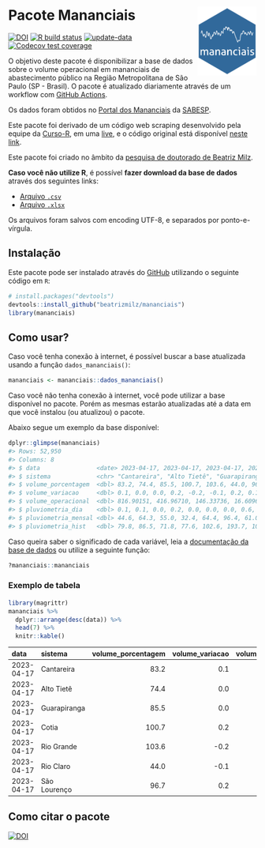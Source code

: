 
<!-- README.md is generated from README.Rmd. Please edit that file -->

# Pacote Mananciais <img src="man/figures/hexlogo.png" align="right" width = "120px"/>

<!-- badges: start -->

[![DOI](https://zenodo.org/badge/DOI/10.5281/zenodo.4733056.svg)](https://doi.org/10.5281/zenodo.4733056)
[![R build
status](https://github.com/beatrizmilz/mananciais/workflows/R-CMD-check/badge.svg)](https://github.com/beatrizmilz/mananciais/actions)
[![update-data](https://github.com/beatrizmilz/mananciais/actions/workflows/2-update_data.yaml/badge.svg)](https://github.com/beatrizmilz/mananciais/actions/workflows/2-update_data.yaml)
[![Codecov test
coverage](https://codecov.io/gh/beatrizmilz/mananciais/branch/master/graph/badge.svg)](https://codecov.io/gh/beatrizmilz/mananciais?branch=master)
<!-- badges: end -->

O objetivo deste pacote é disponibilizar a base de dados sobre o volume
operacional em mananciais de abastecimento público na Região
Metropolitana de São Paulo (SP - Brasil). O pacote é atualizado
diariamente através de um workflow com [GitHub
Actions](https://github.com/beatrizmilz/mananciais/actions).

Os dados foram obtidos no [Portal dos
Mananciais](http://mananciais.sabesp.com.br/Situacao) da
[SABESP](http://site.sabesp.com.br/site/Default.aspx).

Este pacote foi derivado de um código web scraping desenvolvido pela
equipe da [Curso-R](https://www.curso-r.com/), em uma
[live](https://youtu.be/jvZIxrMmOcQ), e o código original está
disponível [neste
link](https://github.com/curso-r/lives/blob/master/drafts/20200730_scraper_sabesp.R).

Este pacote foi criado no âmbito da [pesquisa de doutorado de Beatriz
Milz](https://beatrizmilz.github.io/tese/).

**Caso você não utilize R**, é possível **fazer download da base de
dados** através dos seguintes links:

- [Arquivo
  `.csv`](https://github.com/beatrizmilz/mananciais/raw/master/inst/extdata/mananciais.csv)
- [Arquivo
  `.xlsx`](https://github.com/beatrizmilz/mananciais/blob/master/inst/extdata/mananciais.xlsx?raw=true)

Os arquivos foram salvos com encoding UTF-8, e separados por
ponto-e-vírgula.

## Instalação

Este pacote pode ser instalado através do [GitHub](https://github.com/)
utilizando o seguinte código em `R`:

``` r
# install.packages("devtools")
devtools::install_github("beatrizmilz/mananciais")
library(mananciais)
```

## Como usar?

Caso você tenha conexão à internet, é possível buscar a base atualizada
usando a função `dados_mananciais()`:

``` r
mananciais <- mananciais::dados_mananciais() 
```

Caso você não tenha conexão à internet, você pode utilizar a base
disponível no pacote. Porém as mesmas estarão atualizadas até a data em
que você instalou (ou atualizou) o pacote.

Abaixo segue um exemplo da base disponível:

``` r
dplyr::glimpse(mananciais)
#> Rows: 52,950
#> Columns: 8
#> $ data                <date> 2023-04-17, 2023-04-17, 2023-04-17, 2023-04-17, 2…
#> $ sistema             <chr> "Cantareira", "Alto Tietê", "Guarapiranga", "Cotia…
#> $ volume_porcentagem  <dbl> 83.2, 74.4, 85.5, 100.7, 103.6, 44.0, 96.7, 83.1, …
#> $ volume_variacao     <dbl> 0.1, 0.0, 0.0, 0.2, -0.2, -0.1, 0.2, 0.1, 0.2, 0.2…
#> $ volume_operacional  <dbl> 816.90151, 416.96710, 146.33736, 16.60965, 116.233…
#> $ pluviometria_dia    <dbl> 0.1, 0.1, 0.0, 0.2, 0.0, 0.0, 0.0, 0.6, 1.2, 0.6, …
#> $ pluviometria_mensal <dbl> 44.6, 64.3, 55.0, 32.4, 64.4, 96.4, 61.0, 44.5, 64…
#> $ pluviometria_hist   <dbl> 79.8, 86.5, 71.8, 77.6, 102.6, 193.7, 109.7, 79.8,…
```

Caso queira saber o significado de cada variável, leia a [documentação
da base de
dados](https://beatrizmilz.github.io/mananciais/reference/mananciais.html)
ou utilize a seguinte função:

``` r
?mananciais::mananciais
```

### Exemplo de tabela

``` r
library(magrittr)
mananciais %>% 
  dplyr::arrange(desc(data)) %>% 
  head(7) %>%
  knitr::kable()
```

| data       | sistema      | volume_porcentagem | volume_variacao | volume_operacional | pluviometria_dia | pluviometria_mensal | pluviometria_hist |
|:-----------|:-------------|-------------------:|----------------:|-------------------:|-----------------:|--------------------:|------------------:|
| 2023-04-17 | Cantareira   |               83.2 |             0.1 |          816.90151 |              0.1 |                44.6 |              79.8 |
| 2023-04-17 | Alto Tietê   |               74.4 |             0.0 |          416.96710 |              0.1 |                64.3 |              86.5 |
| 2023-04-17 | Guarapiranga |               85.5 |             0.0 |          146.33736 |              0.0 |                55.0 |              71.8 |
| 2023-04-17 | Cotia        |              100.7 |             0.2 |           16.60965 |              0.2 |                32.4 |              77.6 |
| 2023-04-17 | Rio Grande   |              103.6 |            -0.2 |          116.23326 |              0.0 |                64.4 |             102.6 |
| 2023-04-17 | Rio Claro    |               44.0 |            -0.1 |            6.01502 |              0.0 |                96.4 |             193.7 |
| 2023-04-17 | São Lourenço |               96.7 |             0.2 |           85.89738 |              0.0 |                61.0 |             109.7 |

## Como citar o pacote

[![DOI](https://zenodo.org/badge/DOI/10.5281/zenodo.4733056.svg)](https://doi.org/10.5281/zenodo.4733056)
